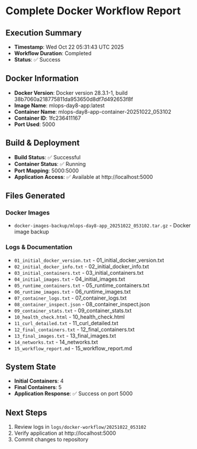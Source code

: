 # Complete Docker Workflow Report

## Execution Summary
- **Timestamp**: Wed Oct 22 05:31:43 UTC 2025
- **Workflow Duration**: Completed
- **Status**: ✅ Success

## Docker Information
- **Docker Version**: Docker version 28.3.1-1, build 38b7060a218775811da953650d8df7d492653f8f
- **Image Name**: mlops-day8-app:latest
- **Container Name**: mlops-day8-app-container-20251022_053102
- **Container ID**: 1fc236411167
- **Port Used**: 5000

## Build & Deployment
- **Build Status**: ✅ Successful
- **Container Status**: ✅ Running
- **Port Mapping**: 5000:5000
- **Application Access**: ✅ Available at http://localhost:5000

## Files Generated
### Docker Images
- `docker-images-backup/mlops-day8-app_20251022_053102.tar.gz` - Docker image backup

### Logs & Documentation
- `01_initial_docker_version.txt` - 01_initial_docker_version.txt
- `02_initial_docker_info.txt` - 02_initial_docker_info.txt
- `03_initial_containers.txt` - 03_initial_containers.txt
- `04_initial_images.txt` - 04_initial_images.txt
- `05_runtime_containers.txt` - 05_runtime_containers.txt
- `06_runtime_images.txt` - 06_runtime_images.txt
- `07_container_logs.txt` - 07_container_logs.txt
- `08_container_inspect.json` - 08_container_inspect.json
- `09_container_stats.txt` - 09_container_stats.txt
- `10_health_check.html` - 10_health_check.html
- `11_curl_detailed.txt` - 11_curl_detailed.txt
- `12_final_containers.txt` - 12_final_containers.txt
- `13_final_images.txt` - 13_final_images.txt
- `14_networks.txt` - 14_networks.txt
- `15_workflow_report.md` - 15_workflow_report.md

## System State
- **Initial Containers**: 4
- **Final Containers**: 5
- **Application Response**: ✅ Success on port 5000

## Next Steps
1. Review logs in `logs/docker-workflow/20251022_053102`
2. Verify application at http://localhost:5000
3. Commit changes to repository

